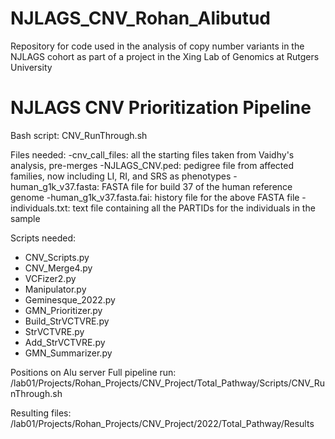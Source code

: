 # NJLAGS_CNV_Rohan_Alibutud

Repository for code used in the analysis of copy number variants in the NJLAGS cohort as part of a project in the Xing Lab of Genomics at Rutgers University

# NJLAGS CNV Prioritization Pipeline

Bash script: CNV_RunThrough.sh

Files needed:
-cnv_call_files: all the starting files taken from Vaidhy's analysis, pre-merges
-NJLAGS_CNV.ped: pedigree file from affected families, now including LI, RI, and SRS as phenotypes
-human_g1k_v37.fasta: FASTA file for build 37 of the human reference genome
-human_g1k_v37.fasta.fai: history file for the above FASTA file
-individuals.txt: text file containing all the PARTIDs for the individuals in the sample

Scripts needed:
 - CNV_Scripts.py
 - CNV_Merge4.py
 - VCFizer2.py
 - Manipulator.py
 - Geminesque_2022.py
 - GMN_Prioritizer.py
 - Build_StrVCTVRE.py
 - StrVCTVRE.py
 - Add_StrVCTVRE.py
 - GMN_Summarizer.py

Positions on Alu server
Full pipeline run: /lab01/Projects/Rohan_Projects/CNV_Project/Total_Pathway/Scripts/CNV_RunThrough.sh

Resulting files: /lab01/Projects/Rohan_Projects/CNV_Project/2022/Total_Pathway/Results
